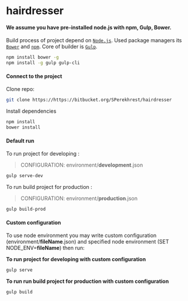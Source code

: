 # hairdresser #

#### We assume you have pre-installed node.js with npm, Gulp, Bower.

Build process of project depend on [```Node.js```](https://nodejs.org). Used package managers its [```Bower```](https://bower.io/) and [```npm```](https://www.npmjs.com/get-npm). Core of builder is [```Gulp```](https://gulpjs.com/).

```bash
npm install bower -g
npm install -g gulp gulp-cli
```

#### Connect to the project

Clone repo:

```bash
git clone https://https://bitbucket.org/SPerekhrest/hairdresser
```

Install dependencies
```bash
npm install
bower install
```

#### Default run

To run project for developing :
> CONFIGURATION: environment/**development**.json

```bash
gulp serve-dev
```

To run build project for production :
> CONFIGURATION: environment/**production**.json

```bash
gulp build-prod
```

#### Custom configuration

To use node environment you may write custom configuration (environment/**fileName**.json) and specified node environment (SET NODE_ENV=**fileName**) then run:

**To run project for developing with custom configuration**
```bash
gulp serve
```

**To run run build project for production with custom configuration**
```bash
gulp build
```
